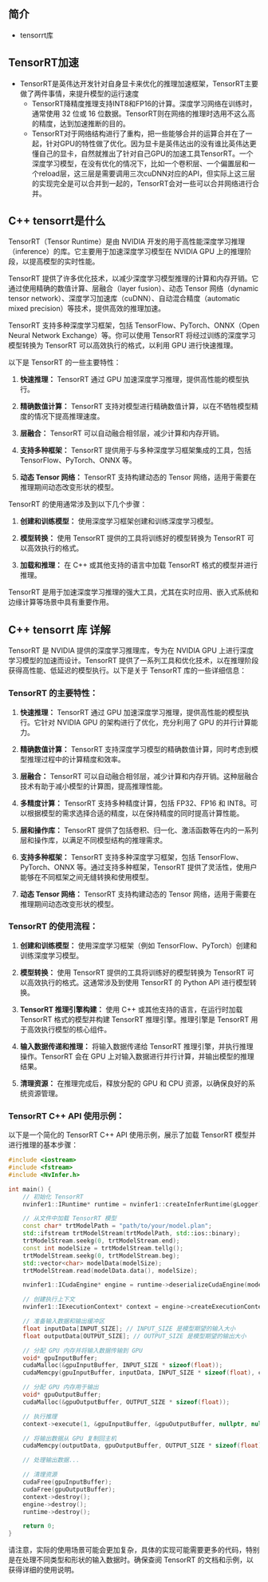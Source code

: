 ## 简介

+ tensorrt库

## TensorRT加速

+ TensorRT是英伟达开发针对自身显卡来优化的推理加速框架，TensorRT主要做了两件事情，来提升模型的运行速度
  + TensorRT降精度推理支持INT8和FP16的计算。深度学习网络在训练时，通常使用 32 位或 16 位数据。TensorRT则在网络的推理时选用不这么高的精度，达到加速推断的目的。
  + TensorRT对于网络结构进行了重构，把一些能够合并的运算合并在了一起，针对GPU的特性做了优化。因为显卡是英伟达出的没有谁比英伟达更懂自己的显卡，自然就推出了针对自己GPU的加速工具TensorRT。一个深度学习模型，在没有优化的情况下，比如一个卷积层、一个偏置层和一个reload层，这三层是需要调用三次cuDNN对应的API，但实际上这三层的实现完全是可以合并到一起的，TensorRT会对一些可以合并网络进行合并。

## C++ tensorrt是什么

TensorRT（Tensor Runtime）是由 NVIDIA 开发的用于高性能深度学习推理（inference）的库。它主要用于加速深度学习模型在 NVIDIA GPU 上的推理阶段，以提高模型的实时性能。

TensorRT 提供了许多优化技术，以减少深度学习模型推理的计算和内存开销。它通过使用精确的数值计算、层融合（layer fusion）、动态 Tensor 网络（dynamic tensor network）、深度学习加速库（cuDNN）、自动混合精度（automatic mixed precision）等技术，提供高效的推理加速。

TensorRT 支持多种深度学习框架，包括 TensorFlow、PyTorch、ONNX（Open Neural Network Exchange）等。你可以使用 TensorRT 将经过训练的深度学习模型转换为 TensorRT 可以高效执行的格式，以利用 GPU 进行快速推理。

以下是 TensorRT 的一些主要特性：

1. **快速推理：** TensorRT 通过 GPU 加速深度学习推理，提供高性能的模型执行。

2. **精确数值计算：** TensorRT 支持对模型进行精确数值计算，以在不牺牲模型精度的情况下提高推理速度。

3. **层融合：** TensorRT 可以自动融合相邻层，减少计算和内存开销。

4. **支持多种框架：** TensorRT 提供用于与多种深度学习框架集成的工具，包括 TensorFlow、PyTorch、ONNX 等。

5. **动态 Tensor 网络：** TensorRT 支持构建动态的 Tensor 网络，适用于需要在推理期间动态改变形状的模型。

TensorRT 的使用通常涉及到以下几个步骤：

1. **创建和训练模型：** 使用深度学习框架创建和训练深度学习模型。

2. **模型转换：** 使用 TensorRT 提供的工具将训练好的模型转换为 TensorRT 可以高效执行的格式。

3. **加载和推理：** 在 C++ 或其他支持的语言中加载 TensorRT 格式的模型并进行推理。

TensorRT 是用于加速深度学习推理的强大工具，尤其在实时应用、嵌入式系统和边缘计算等场景中具有重要作用。

## C++ tensorrt 库 详解

TensorRT 是 NVIDIA 提供的深度学习推理库，专为在 NVIDIA GPU 上进行深度学习模型的加速而设计。TensorRT 提供了一系列工具和优化技术，以在推理阶段获得高性能、低延迟的模型执行。以下是关于 TensorRT 库的一些详细信息：

### TensorRT 的主要特性：

1. **快速推理：** TensorRT 通过 GPU 加速深度学习推理，提供高性能的模型执行。它针对 NVIDIA GPU 的架构进行了优化，充分利用了 GPU 的并行计算能力。

2. **精确数值计算：** TensorRT 支持深度学习模型的精确数值计算，同时考虑到模型推理过程中的计算精度和效率。

3. **层融合：** TensorRT 可以自动融合相邻层，减少计算和内存开销。这种层融合技术有助于减小模型的计算图，提高推理性能。

4. **多精度计算：** TensorRT 支持多种精度计算，包括 FP32、FP16 和 INT8。可以根据模型的需求选择合适的精度，以在保持精度的同时提高计算性能。

5. **层和操作库：** TensorRT 提供了包括卷积、归一化、激活函数等在内的一系列层和操作库，以满足不同模型结构的推理需求。

6. **支持多种框架：** TensorRT 支持多种深度学习框架，包括 TensorFlow、PyTorch、ONNX 等。通过支持多种框架，TensorRT 提供了灵活性，使用户能够在不同框架之间无缝转换和使用模型。

7. **动态 Tensor 网络：** TensorRT 支持构建动态的 Tensor 网络，适用于需要在推理期间动态改变形状的模型。

### TensorRT 的使用流程：

1. **创建和训练模型：** 使用深度学习框架（例如 TensorFlow、PyTorch）创建和训练深度学习模型。

2. **模型转换：** 使用 TensorRT 提供的工具将训练好的模型转换为 TensorRT 可以高效执行的格式。这通常涉及到使用 TensorRT 的 Python API 进行模型转换。

3. **TensorRT 推理引擎构建：** 使用 C++ 或其他支持的语言，在运行时加载 TensorRT 格式的模型并构建 TensorRT 推理引擎。推理引擎是 TensorRT 用于高效执行模型的核心组件。

4. **输入数据传递和推理：** 将输入数据传递给 TensorRT 推理引擎，并执行推理操作。TensorRT 会在 GPU 上对输入数据进行并行计算，并输出模型的推理结果。

5. **清理资源：** 在推理完成后，释放分配的 GPU 和 CPU 资源，以确保良好的系统资源管理。

### TensorRT C++ API 使用示例：

以下是一个简化的 TensorRT C++ API 使用示例，展示了加载 TensorRT 模型并进行推理的基本步骤：

```cpp
#include <iostream>
#include <fstream>
#include <NvInfer.h>

int main() {
    // 初始化 TensorRT
    nvinfer1::IRuntime* runtime = nvinfer1::createInferRuntime(gLogger);

    // 从文件中加载 TensorRT 模型
    const char* trtModelPath = "path/to/your/model.plan";
    std::ifstream trtModelStream(trtModelPath, std::ios::binary);
    trtModelStream.seekg(0, trtModelStream.end);
    const int modelSize = trtModelStream.tellg();
    trtModelStream.seekg(0, trtModelStream.beg);
    std::vector<char> modelData(modelSize);
    trtModelStream.read(modelData.data(), modelSize);

    nvinfer1::ICudaEngine* engine = runtime->deserializeCudaEngine(modelData.data(), modelSize, nullptr);

    // 创建执行上下文
    nvinfer1::IExecutionContext* context = engine->createExecutionContext();

    // 准备输入数据和输出缓冲区
    float inputData[INPUT_SIZE]; // INPUT_SIZE 是模型期望的输入大小
    float outputData[OUTPUT_SIZE]; // OUTPUT_SIZE 是模型期望的输出大小

    // 分配 GPU 内存并将输入数据传输到 GPU
    void* gpuInputBuffer;
    cudaMalloc(&gpuInputBuffer, INPUT_SIZE * sizeof(float));
    cudaMemcpy(gpuInputBuffer, inputData, INPUT_SIZE * sizeof(float), cudaMemcpyHostToDevice);

    // 分配 GPU 内存用于输出
    void* gpuOutputBuffer;
    cudaMalloc(&gpuOutputBuffer, OUTPUT_SIZE * sizeof(float));

    // 执行推理
    context->execute(1, &gpuInputBuffer, &gpuOutputBuffer, nullptr, nullptr);

    // 将输出数据从 GPU 复制回主机
    cudaMemcpy(outputData, gpuOutputBuffer, OUTPUT_SIZE * sizeof(float), cudaMemcpyDeviceToHost);

    // 处理输出数据...

    // 清理资源
    cudaFree(gpuInputBuffer);
    cudaFree(gpuOutputBuffer);
    context->destroy();
    engine->destroy();
    runtime->destroy();

    return 0;
}
```

请注意，实际的使用场景可能会更加复杂，具体的实现可能需要更多的代码，特别是在处理不同类型和形状的输入数据时。确保查阅 TensorRT 的文档和示例，以获得详细的使用说明。